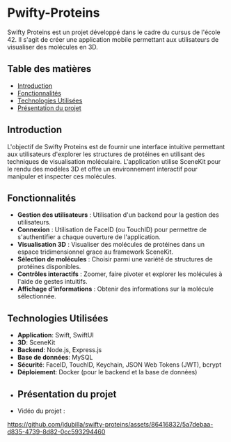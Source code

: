 # Pwifty-Proteins

Swifty Proteins est un projet développé dans le cadre du cursus de l'école 42. Il s'agit de créer une application mobile permettant aux utilisateurs de visualiser des molécules en 3D.

## Table des matières
- [Introduction](#introduction)
- [Fonctionnalités](#fonctionnalités)
- [Technologies Utilisées](#technologies)
- [Présentation du projet](#presentation)

<div id='introduction'/> 

## Introduction

L'objectif de Swifty Proteins est de fournir une interface intuitive permettant aux utilisateurs d'explorer les structures de protéines en utilisant des techniques de visualisation moléculaire. L'application utilise SceneKit pour le rendu des modèles 3D et offre un environnement interactif pour manipuler et inspecter ces molécules.

<div id='fonctionnalités'/> 

## Fonctionnalités

- **Gestion des utilisateurs** : Utilisation d'un backend pour la gestion des utilisateurs.
- **Connexion** : Utilisation de FaceID (ou TouchID) pour permettre de s'authentifier a chaque ouverture de l'application.
- **Visualisation 3D** : Visualiser des molécules de protéines dans un espace tridimensionnel grace au framework SceneKit.
- **Sélection de molécules** : Choisir parmi une variété de structures de protéines disponibles.
- **Contrôles interactifs** : Zoomer, faire pivoter et explorer les molécules à l'aide de gestes intuitifs.
- **Affichage d'informations** : Obtenir des informations sur la molécule sélectionnée.

<div id='technologies'/> 

## Technologies Utilisées

- **Application**: Swift, SwiftUI
- **3D**: SceneKit
- **Backend**: Node.js, Express.js
- **Base de données**: MySQL
- **Sécurité**: FaceID, TouchID, Keychain, JSON Web Tokens (JWT), bcrypt
- **Déploiement**: Docker (pour le backend et la base de données)

<div id='presentation'/> 

- ## Présentation du projet

- Vidéo du projet :

https://github.com/jdubilla/swifty-proteins/assets/86416832/5a7debaa-d835-4739-8d82-0cc593294460


